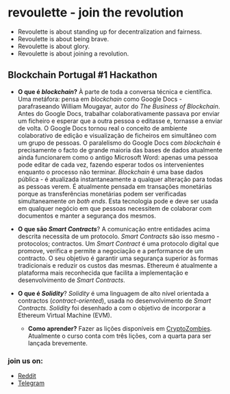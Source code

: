 # revoulette - join the revolution
* Revoulette is about standing up for decentralization and fairness.
* Revoulette is about being brave. 
* Revoulette is about glory.
* Revoulette is about joining a revolution. 

## Blockchain Portugal #1 Hackathon

* **O que é *blockchain*?**
À parte de toda a conversa técnica e científica. Uma metáfora: pensa em *blockchain* como 
Google Docs - parafraseando William Mougayar, autor do *The Business of Blockchain*. Antes do Google Docs, trabalhar 
colaborativamente
passava por enviar um ficheiro e esperar que a outra pessoa o editasse e, tornasse a enviar de volta.
O Google Docs tornou real o conceito de ambiente colaborativo de edição e visualização de ficheiros em simultâneo com 
um grupo de pessoas.
O paralelismo do Google Docs com *blockchain* é precisamente o facto de grande maioria das bases de dados atualmente ainda 
funcionarem como o antigo Microsoft Word: apenas uma pessoa pode editar de cada vez, fazendo esperar todos os intervenientes
enquanto o processo não terminar. *Blockchain* é uma base dados pública - é atualizada instantaneamente a qualquer alteração 
para todas as pessoas verem.
É atualmente pensada em transações monetárias porque as transferências monetárias podem ser verificadas simultaneamente 
*on both ends*. Esta tecnologia pode e deve ser usada em qualquer negócio em que pessoas necessitem de colaborar com documentos
e manter a segurança dos mesmos.

* **O que são *Smart Contracts***?
A comunicação entre entidades acima descrita necessita de um protocolo. *Smart Contracts* são isso mesmo - protocolos; contractos.
Um *Smart Contract* é uma protocolo digital que promove, verifica e permite a negociação e a performance de um contracto.
O seu objetivo é garantir uma segurança superior às formas tradicionais e reduzir os custos das mesmas.
Ethereum é atualmente a plataforma mais reconhecida que facilita a implementação e desenvolvimento de *Smart Contracts*.

* **O que é *Solidity***?
*Solidity* é uma linguagem de alto nível orientada a contractos (*contract-oriented*), usada no desenvolvimento de *Smart Contracts*.
*Solidity* foi desenhado a com o objetivo de incorporar a Ethereum Virtual Machine (EVM).
  * **Como aprender?** Fazer as lições disponíveis em [CryptoZombies](https://cryptozombies.io/en/course/). Atualmente o 
  curso conta com três lições, com a quarta para ser lançada brevemente.

### join us on:
* [Reddit](reddit.com/r/blockchainportugal)
* [Telegram](https://t.me/joinchat/Hw3PHUlAhETzgTY1cwOdeA)
